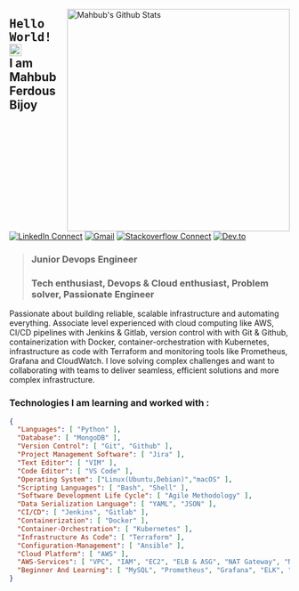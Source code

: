 [<img align="right" width="400" src="https://github-readme-stats.vercel.app/api?username=Mahbub-Ferdous&&show_icons=true&theme=tokyonight&count_private=true" alt="Mahbub's Github Stats"/>](https://github.com/Mahbub-Ferdous)



## <samp>Hello World!</samp> <img src="https://github.com/mupezzuol/mupezzuol/blob/master/assets/earth.gif" width="22px" height="22px"><br/> I am Mahbub Ferdous Bijoy

[![LinkedIn Connect](https://img.shields.io/badge/%20-Connect-black?color=222244&labelColor=000000&logo=linkedin&logoColor=f5f7fe)](https://www.linkedin.com/in/mahbub-ferdous-a57a62153/)
[![Gmail](https://img.shields.io/badge/%20-Send%20Mail-black?color=222244&labelColor=000000&logo=gmail&logoColor=f5f7fe)](mailto:mahbubferdous14@gmail.com?subject=From%20GitHub&&body=Hi,%20there.%20Found%20you%20on%20GitHub!%20Let's%20talk%20about...)
[![Stackoverflow Connect](https://img.shields.io/badge/%20-Connect-black?color=222244&labelColor=000000&logo=stackoverflow&logoColor=f5f7fe)](https://stackoverflow.com/users/16545822/mahbub-ferdous-bijoy/)
[![Dev.to](https://img.shields.io/badge/%20-Connect-black?color=222244&labelColor=000000&logo=dev.to&logoColor=f5f7fe)](https://dev.to/mahhbubferdous/)

> ### Junior Devops Engineer <br />
> ### Tech enthusiast, Devops & Cloud enthusiast, Problem solver, Passionate Engineer

Passionate about building reliable, scalable infrastructure and automating everything. Associate level experienced with cloud computing like AWS, CI/CD pipelines with Jenkins & Gitlab, version control with with Git & Github, containerization with Docker, container-orchestration with Kubernetes, infrastructure as code with Terraform and monitoring tools like Prometheus, Grafana and CloudWatch. I love solving complex challenges and want to collaborating with teams to deliver seamless, efficient solutions and more complex infrastructure. 


### Technologies I am learning and worked with :


```json
{
  "Languages": [ "Python" ],
  "Database": [ "MongoDB" ],
  "Version Control": [ "Git", "Github" ],
  "Project Management Software": [ "Jira" ],
  "Text Editor": [ "VIM" ],
  "Code Editor": [ "VS Code" ],
  "Operating System": ["Linux(Ubuntu,Debian)","macOS" ],
  "Scripting Languages": [ "Bash", "Shell" ],
  "Software Development Life Cycle": [ "Agile Methodology" ],
  "Data Serialization Language": [ "YAML", "JSON" ],
  "CI/CD": [ "Jenkins", "Gitlab" ],
  "Containerization": [ "Docker" ],
  "Container-Orchestration": [ "Kubernetes" ],
  "Infrastructure As Code": [ "Terraform" ],
  "Configuration-Management": [ "Ansible" ],
  "Cloud Platform": [ "AWS" ],
  "AWS-Services": [ "VPC", "IAM", "EC2", "ELB & ASG", "NAT Gateway", "NACL & Security Groups", "S3", "RDS", "DynamoDB", "Route53", "AWS-Lambda", "CloudWatch"],
  "Beginner And Learning": [ "MySQL", "Prometheus", "Grafana", "ELK", "microservices", "RabbitMQ", "Redis", "SonarQube", "Nexus", "Trivy"]
}
```
